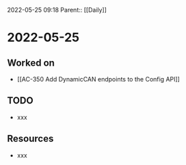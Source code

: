 2022-05-25 09:18
Parent:: [[Daily]]

# 2022-05-25

## Worked on

- [[AC-350 Add DynamicCAN endpoints to the Config API]]

## TODO

- xxx

## Resources

- xxx
